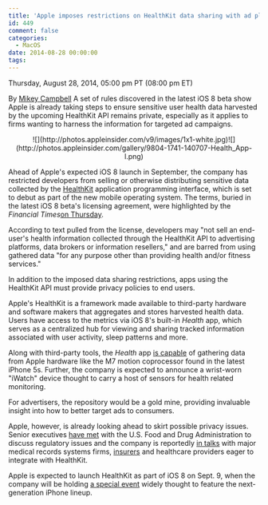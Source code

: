 ```yaml
---
title: 'Apple imposes restrictions on HealthKit data sharing with ad platforms, others'
id: 449
comment: false
categories:
  - MacOS
date: 2014-08-28 00:00:00
tags:
---
```


<div readability="56">

 Thursday, August 28, 2014, 05:00 pm PT (08:00 pm ET) 

 By [Mikey Campbell](mailto:mikeycampbell@gmail.com)
<span>A set of rules discovered in the latest iOS 8 beta show Apple is already taking steps to ensure sensitive user health data harvested by the upcoming HealthKit API remains private, especially as it applies to firms wanting to harness the information for targeted ad campaigns.

</span>

<div align="center">
<div>![](http://photos.appleinsider.com/v9/images/1x1-white.jpg)<noscript>![](http://photos.appleinsider.com/gallery/9804-1741-140707-Health_App-l.png)</noscript></div></div>

Ahead of Apple's expected iOS 8 launch in September, the company has restricted developers from selling or otherwise distributing sensitive data collected by the [HealthKit](http://appleinsider.com/articles/14/06/02/apple-announces-healthkit-for-holistic-health) application programming interface, which is set to debut as part of the new mobile operating system. The terms, buried in the latest iOS 8 beta's licensing agreement, were highlighted by the _Financial Times_[on Thursday](http://www.ft.com/intl/cms/s/0/d510afec-2ecd-11e4-a054-00144feabdc0.html).

According to text pulled from the license, developers may "not sell an end-user's health information collected through the HealthKit API to advertising platforms, data brokers or information resellers," and are barred from using gathered data "for any purpose other than providing health and/or fitness services." 

In addition to the imposed data sharing restrictions, apps using the HealthKit API must provide privacy policies to end users. 

Apple's HealthKit is a framework made available to third-party hardware and software makers that aggregates and stores harvested health data. Users have access to the metrics via iOS 8's built-in _Health_ app, which serves as a centralized hub for viewing and sharing tracked information associated with user activity, sleep patterns and more. 

Along with third-party tools, the _Health_ app [is capable](http://appleinsider.com/articles/14/07/07/apples-health-app-gets-m7-coprocessor-step-tracking-in-ios-8-beta-3-adds-new-data-categories) of gathering data from Apple hardware like the M7 motion coprocessor found in the latest iPhone 5s. Further, the company is expected to announce a wrist-worn "iWatch" device thought to carry a host of sensors for health related monitoring. 

For advertisers, the repository would be a gold mine, providing invaluable insight into how to better target ads to consumers.

Apple, however, is already looking ahead to skirt possible privacy issues. Senior executives [have met](http://appleinsider.com/articles/14/06/09/fda-says-apple-feels-a-moral-obligation-to-improve-health-tracking-data-collection) with the U.S. Food and Drug Administration to discuss regulatory issues and the company is reportedly [in talks](http://appleinsider.com/articles/14/08/12/apple-reportedly-in-talks-with-major-healthcare-providers-over-healthkit-partnerships) with major medical records systems firms, [insurers](http://appleinsider.com/articles/14/08/21/apple-spoke-with-unitedhealth-humana-regarding-healthkit-tie-up-report) and healthcare providers eager to integrate with HealthKit. 

Apple is expected to launch HealthKit as part of iOS 8 on Sept. 9, when the company will be holding [a special event](http://appleinsider.com/articles/14/08/28/apple-announces-sept-9-event-for-expected-iphone-6-iwatch-unveiling-wish-we-could-say-more) widely thought to feature the next-generation iPhone lineup. 
</div>